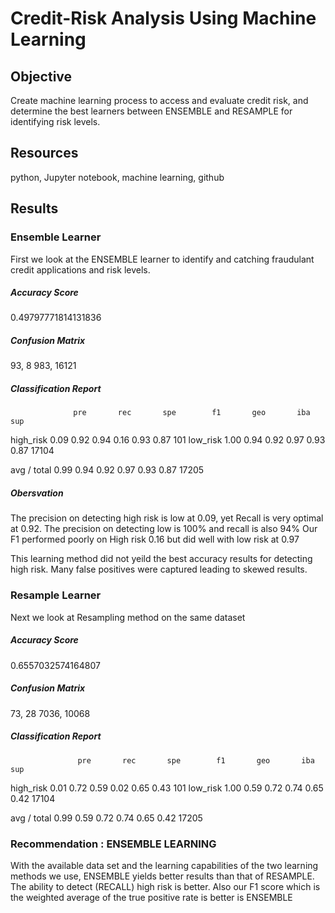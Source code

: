 # Credit-Risk Analysis Using Machine Learning

## Objective

Create machine learning process to access and evaluate credit risk, and determine the best learners between ENSEMBLE and RESAMPLE for identifying risk levels.

## Resources

python, Jupyter notebook, machine learning, github

## Results

### Ensemble Learner

First we look at the ENSEMBLE learner to identify and catching fraudulant credit applications and risk levels. 

##### Accuracy Score 

0.49797771814131836

##### Confusion Matrix
  
   93,  8
   983, 16121
   
##### Classification Report
                  pre       rec       spe        f1       geo       iba       sup

  high_risk       0.09      0.92      0.94      0.16      0.93      0.87       101
   low_risk       1.00      0.94      0.92      0.97      0.93      0.87     17104

avg / total       0.99      0.94      0.92      0.97      0.93      0.87     17205

##### Obersvation

The precision on detecting high risk is low at 0.09, yet Recall is very optimal at 0.92.
The precision on detecting low is 100% and recall is also 94%
Our F1 performed poorly on High risk 0.16 but did well with low risk at 0.97

This learning method did not yeild the best accuracy results for detecting high risk. Many false positives were captured leading to skewed results.


### Resample Learner

Next we look at Resampling method on the same dataset

##### Accuracy Score

0.6557032574164807

##### Confusion Matrix

   73,    28
  7036, 10068

##### Classification Report

                   pre       rec       spe        f1       geo       iba       sup

  high_risk       0.01      0.72      0.59      0.02      0.65      0.43       101
   low_risk       1.00      0.59      0.72      0.74      0.65      0.42     17104

avg / total       0.99      0.59      0.72      0.74      0.65      0.42     17205

### Recommendation : ENSEMBLE LEARNING

With the available data set and the learning capabilities of the two learning methods we use, ENSEMBLE yields better results than that of RESAMPLE. The ability to detect (RECALL) high risk is better. Also our F1 score which is the weighted average of the true positive rate is better is ENSEMBLE


